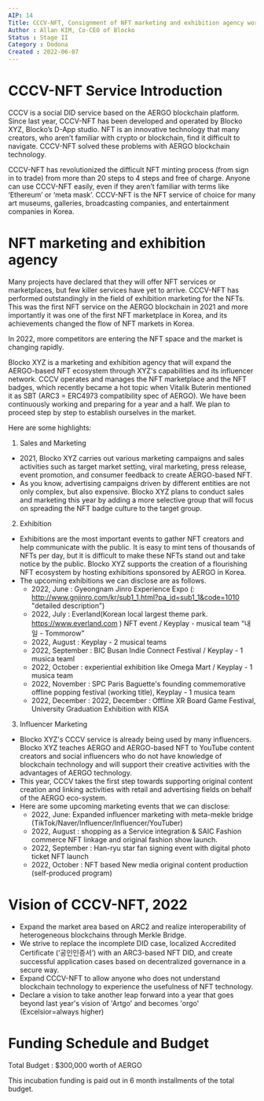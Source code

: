 ```yaml
---
AIP: 14
Title: CCCV-NFT, Consignment of NFT marketing and exhibition agency work 2022
Author : Allan KIM, Co-CEO of Blocko
Status : Stage II
Category : Dodona
Created : 2022-06-07
---
```


# CCCV-NFT Service Introduction

CCCV is a social DID service based on the AERGO blockchain platform. Since last year, CCCV-NFT has been developed and operated by Blocko XYZ, Blocko’s D-App studio. NFT is an innovative technology that many creators, who aren’t familiar with crypto or blockchain, find it difficult to navigate. CCCV-NFT solved these problems with AERGO blockchain technology.


CCCV-NFT has revolutionized the difficult NFT minting process (from sign in to trade) from more than 20 steps to 4 steps and free of charge. Anyone can use CCCV-NFT easily, even if they aren’t familiar with terms like  ‘Ethereum’ or ‘meta mask’. CCCV-NFT is the NFT service of choice for many art museums, galleries, broadcasting companies, and entertainment companies in Korea.


# NFT marketing and exhibition agency

Many projects have declared that they will offer NFT services or marketplaces, but few killer services have yet to arrive. CCCV-NFT has performed outstandingly in the field of exhibition marketing for the NFTs.  This was the first NFT service on the  AERGO blockchain in 2021 and more importantly it was one of the first NFT marketplace in Korea, and its achievements changed the flow of NFT markets in Korea.


In 2022, more competitors are entering the NFT space and the market is changing rapidly.

Blocko XYZ is a marketing and exhibition agency that will expand the AERGO-based NFT ecosystem through XYZ's capabilities and its influencer network.  CCCV operates and manages the  NFT marketplace and the NFT badges, which recently became a hot topic when Vitalik Buterin mentioned it as SBT (ARC3 = ERC4973 compatibility spec of AERGO). We have been continuously working and preparing for a year and a half. We plan to proceed step by step to establish ourselves in the market.

Here are some highlights:

1. Sales and Marketing
- 2021, Blocko XYZ carries out various marketing campaigns and sales activities such as target market setting, viral marketing, press release, event promotion, and consumer feedback to create AERGO-based NFT.
- As you know, advertising campaigns driven by different entities are not only complex, but also expensive. Blocko XYZ plans to conduct sales and marketing this year by adding a more selective group that  will focus on spreading the NFT badge culture to the target group.

2. Exhibition
- Exhibitions are the most important events to gather NFT creators and help communicate with the public. It is easy to mint tens of thousands of NFTs per day, but it is difficult to make these NFTs stand out and take notice by the public. Blocko XYZ supports the creation of a flourishing NFT ecosystem by hosting exhibitions sponsored by AERGO in Korea.
- The upcoming exhibitions we can disclose are as follows.
    * 2022, June :  Gyeongnam Jinro Experience Expo 
(: http://www.gnjinro.com/kr/sub1_1.html?pa_id=sub1_1&code=1010 "detailed description")
    * 2022, July :  Everland(Korean local largest theme park. https://www.everland.com ) NFT event  / Keyplay -  musical team “내일 - Tommorow” 
    * 2022, August :  Keyplay - 2 musical teams
    * 2022, September :  BIC Busan Indie Connect Festival  / Keyplay - 1 musica teaml
    * 2022, October : experiential exhibition like Omega Mart / Keyplay - 1 musica team
    * 2022, November : SPC Paris Baguette's founding commemorative offline popping festival (working title), Keyplay - 1 musica team
    * 2022, December : 2022, December : Offline XR Board Game Festival, University Graduation Exhibition with KISA

3. Influencer Marketing
- Blocko XYZ's CCCV service is already being used by many influencers. Blocko XYZ teaches AERGO and AERGO-based NFT to YouTube content creators and social influencers who do not have knowledge of blockchain technology and will support their creative activities with the advantages of AERGO technology.
- This year, CCCV takes the first step towards supporting original content creation and linking activities with retail and advertising fields on behalf of the AERGO eco-system.
- Here are some upcoming marketing events that we can disclose:
    * 2022, June: Expanded influencer marketing with meta-mekle bridge (TikTok/Naver/Influencer/Influencer/YouTuber)
    * 2022, August : shopping as a Service integration & SAIC Fashion commerce NFT linkage and original fashion show launch.
    * 2022, September : Han-ryu star fan signing event  with digital photo ticket NFT launch
    * 2022, October : NFT based New media original content production (self-produced program)


# Vision of CCCV-NFT, 2022

* Expand the market area based on ARC2 and realize interoperability of heterogeneous blockchains through Merkle Bridge.
* We strive to replace the incomplete DID case, localized Accredited Certificate  (‘공인인증서’) with an ARC3-based NFT DID, and create successful application cases based on decentralized governance in a secure way.
* Expand CCCV-NFT to allow anyone who does not understand blockchain technology to experience the usefulness of NFT technology.
* Declare a vision to take another leap forward into a year that goes beyond last year's vision of 'Artgo' and becomes 'orgo' (Excelsior=always higher)


# Funding Schedule and Budget

Total Budget : $300,000 worth of AERGO

This incubation funding is paid out in 6 month installments of the total budget.